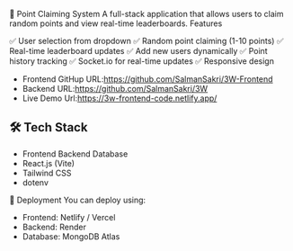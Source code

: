 📌 Point Claiming System
A full-stack application that allows users to claim random points and view real-time leaderboards.
Features

✅ User selection from dropdown
✅ Random point claiming (1-10 points)
✅ Real-time leaderboard updates
✅ Add new users dynamically
✅ Point history tracking
✅ Socket.io for real-time updates
✅ Responsive design

- Frontend GitHup URL:https://github.com/SalmanSakri/3W-Frontend
- Backend URL:https://github.com/SalmanSakri/3W
- Live Demo Url:https://3w-frontend-code.netlify.app/


## 🛠️ Tech Stack
- Frontend	Backend	Database
- React.js (Vite)
- Tailwind CSS
- dotenv

📌 Deployment
You can deploy using:

- Frontend: Netlify / Vercel
- Backend: Render
- Database: MongoDB Atlas




